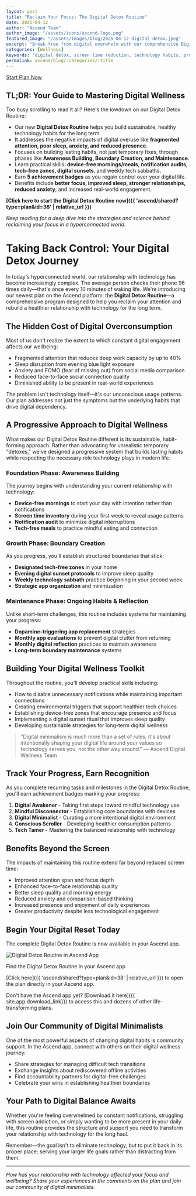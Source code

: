 ```yaml
---
layout: post
title: "Reclaim Your Focus: The Digital Detox Routine"
date: 2025-04-12
author: "Ascend Team"
author_image: "/assets/icons/ascend-logo.png"
featured_image: "/assets/images/blog/2025-04-12-digital-detox.jpeg"
excerpt: "Break free from digital overwhelm with our comprehensive Digital Detox Routine. Build sustainable, long-term technology habits that reduce screen addiction and increase real-world engagement without sacrificing productivity."
categories: [Wellness]
keywords: "digital detox, screen time reduction, technology habits, productivity, focus improvement, digital wellness, tech-life balance, mindful technology use"
permalink: ascend/blog/:categories/:title
---
```


<a href="{{ 'ascend/shared?type=plan&id=38' | relative_url }}" class="floating-btn pulse">
  Start Plan Now
</a>

## TL;DR: Your Guide to Mastering Digital Wellness

Too busy scrolling to read it all? Here's the lowdown on our Digital Detox Routine:

-   Our new **Digital Detox Routine** helps you build sustainable, healthy technology habits for the long term.
-   It addresses the negative impacts of digital overuse like **fragmented attention, poor sleep, anxiety, and reduced presence**.
-   Focuses on building lasting habits, not just temporary fixes, through phases like **Awareness Building, Boundary Creation, and Maintenance**.
-   Learn practical skills: **device-free mornings/meals, notification audits, tech-free zones, digital sunsets**, and weekly tech sabbaths.
-   Earn **5 achievement badges** as you regain control over your digital life.
-   Benefits include **better focus, improved sleep, stronger relationships, reduced anxiety**, and increased real-world engagement.

**[Click here to start the Digital Detox Routine now]({{ 'ascend/shared?type=plan&id=38' | relative_url }})**

*Keep reading for a deep dive into the strategies and science behind reclaiming your focus in a hyperconnected world.*

# Taking Back Control: Your Digital Detox Journey

In today's hyperconnected world, our relationship with technology has become increasingly complex. The average person checks their phone 96 times daily—that's once every 10 minutes of waking life. We're introducing our newest plan on the Ascend platform: the **Digital Detox Routine**—a comprehensive program designed to help you reclaim your attention and rebuild a healthier relationship with technology for the long term.

## The Hidden Cost of Digital Overconsumption

Most of us don't realize the extent to which constant digital engagement affects our wellbeing:

- Fragmented attention that reduces deep work capacity by up to 40%
- Sleep disruption from evening blue light exposure
- Anxiety and FOMO (fear of missing out) from social media comparison
- Reduced face-to-face social connection quality
- Diminished ability to be present in real-world experiences

The problem isn't technology itself—it's our unconscious usage patterns. Our plan addresses not just the symptoms but the underlying habits that drive digital dependency.

## A Progressive Approach to Digital Wellness

What makes our Digital Detox Routine different is its sustainable, habit-forming approach. Rather than advocating for unrealistic temporary "detoxes," we've designed a progressive system that builds lasting habits while respecting the necessary role technology plays in modern life.

### Foundation Phase: Awareness Building

The journey begins with understanding your current relationship with technology:

- **Device-free mornings** to start your day with intention rather than notifications
- **Screen time inventory** during your first week to reveal usage patterns
- **Notification audit** to minimize digital interruptions
- **Tech-free meals** to practice mindful eating and connection

### Growth Phase: Boundary Creation

As you progress, you'll establish structured boundaries that stick:

- **Designated tech-free zones** in your home
- **Evening digital sunset protocols** to improve sleep quality
- **Weekly technology sabbath** practice beginning in your second week
- **Strategic app organization** and minimization

### Maintenance Phase: Ongoing Habits & Reflection

Unlike short-term challenges, this routine includes systems for maintaining your progress:

- **Dopamine-triggering app replacement** strategies
- **Monthly app evaluations** to prevent digital clutter from returning
- **Monthly digital reflection** practices to maintain awareness
- **Long-term boundary maintenance** systems

## Building Your Digital Wellness Toolkit

Throughout the routine, you'll develop practical skills including:

- How to disable unnecessary notifications while maintaining important connections
- Creating environmental triggers that support healthier tech choices
- Establishing device-free zones that encourage presence and focus
- Implementing a digital sunset ritual that improves sleep quality
- Developing sustainable strategies for long-term digital wellness

> "Digital minimalism is much more than a set of rules; it's about intentionally shaping your digital life around your values so technology serves you, not the other way around."
> — Ascend Digital Wellness Team

## Track Your Progress, Earn Recognition

As you complete recurring tasks and milestones in the Digital Detox Routine, you'll earn achievement badges marking your progress:

1. **Digital Awakener** - Taking first steps toward mindful technology use
2. **Mindful Disconnector** - Establishing core boundaries with devices
3. **Digital Minimalist** - Curating a more intentional digital environment
4. **Conscious Scroller** - Developing healthier consumption patterns
5. **Tech Tamer** - Mastering the balanced relationship with technology

## Benefits Beyond the Screen

The impacts of maintaining this routine extend far beyond reduced screen time:

- Improved attention span and focus depth
- Enhanced face-to-face relationship quality
- Better sleep quality and morning energy
- Reduced anxiety and comparison-based thinking
- Increased presence and enjoyment of daily experiences
- Greater productivity despite less technological engagement

## Begin Your Digital Reset Today

The complete Digital Detox Routine is now available in your Ascend app.

<div class="blog-screenshot">
    <div class="blog-device-mockup">
        <img src="{{ 'assets/images/blog/screenshots/digital-detox-app-view.png' | relative_url }}" alt="Digital Detox Routine in Ascend App" class="blog-screenshot-image">
        <p class="screenshot-caption">Find the Digital Detox Routine in your Ascend app</p>
    </div>
</div>

[Click here]({{ 'ascend/shared?type=plan&id=38' | relative_url }}) to open the plan directly in your Ascend app.

Don't have the Ascend app yet? [Download it here]({{ site.app.download_link}}) to access this and dozens of other life-transforming plans.

## Join Our Community of Digital Minimalists

One of the most powerful aspects of changing digital habits is community support. In the Ascend app, connect with others on their digital wellness journey:

- Share strategies for managing difficult tech transitions
- Exchange insights about rediscovered offline activities
- Find accountability partners for digital-free challenges
- Celebrate your wins in establishing healthier boundaries

## Your Path to Digital Balance Awaits

Whether you're feeling overwhelmed by constant notifications, struggling with screen addiction, or simply wanting to be more present in your daily life, this routine provides the structure and support you need to transform your relationship with technology for the long haul.

Remember—the goal isn't to eliminate technology, but to put it back in its proper place: serving your larger life goals rather than distracting from them.

---

*How has your relationship with technology affected your focus and wellbeing? Share your experiences in the comments on the plan and join our community of digital minimalists.*